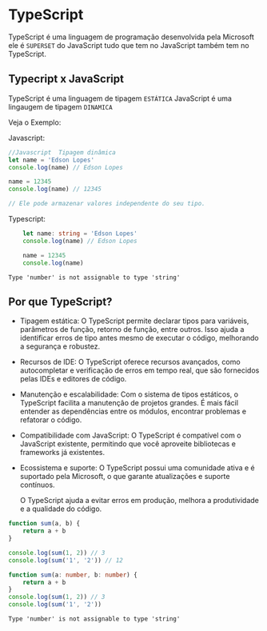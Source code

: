 # TypeScript

TypeScript é uma linguagem de programação desenvolvida pela Microsoft ele é `SUPERSET` do JavaScript tudo que tem no JavaScript também tem no TypeScript.
## Typecript x JavaScript

TypeScript é uma linguagem de tipagem `ESTÁTICA`
JavaScript é uma lingaugem de tipagem `DINAMICA`

Veja o Exemplo:

Javascript:
```Javascript
//Javascript  Tipagem dinâmica
let name = 'Edson Lopes'
console.log(name) // Edson Lopes

name = 12345
console.log(name) // 12345

// Ele pode armazenar valores independente do seu tipo.

```
Typescript:
```Typescript
    let name: string = 'Edson Lopes'
    console.log(name) // Edson Lopes

    name = 12345
    console.log(name)
```
    Type 'number' is not assignable to type 'string'

## Por que TypeScript?
- Tipagem estática: O TypeScript permite declarar tipos para variáveis, parâmetros de função, retorno de função, entre outros. Isso ajuda a identificar erros de tipo antes mesmo de executar o código, melhorando a segurança e robustez.

- Recursos de IDE: O TypeScript oferece recursos avançados, como autocompletar e verificação de erros em tempo real, que são fornecidos pelas IDEs e editores de código.

- Manutenção e escalabilidade: Com o sistema de tipos estáticos, o TypeScript facilita a manutenção de projetos grandes. É mais fácil entender as dependências entre os módulos, encontrar problemas e refatorar o código.

- Compatibilidade com JavaScript: O TypeScript é compatível com o JavaScript existente, permitindo que você aproveite bibliotecas e frameworks já existentes.

- Ecossistema e suporte: O TypeScript possui uma comunidade ativa e é suportado pela Microsoft, o que garante atualizações e suporte contínuos.

    O TypeScript ajuda a evitar erros em produção, melhora a produtividade e a qualidade do código.

```Javascript
function sum(a, b) {
    return a + b
}

console.log(sum(1, 2)) // 3
console.log(sum('1', '2')) // 12
``` 
```Typescript
function sum(a: number, b: number) {
    return a + b
}
console.log(sum(1, 2)) // 3 
console.log(sum('1', '2'))
```
    Type 'number' is not assignable to type 'string'